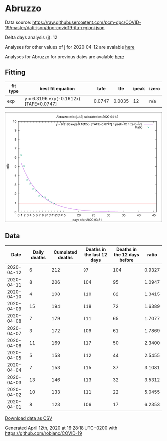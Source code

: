 # Abruzzo

Data source: https://raw.githubusercontent.com/pcm-dpc/COVID-19/master/dati-json/dpc-covid19-ita-regioni.json

Delta days analysis (j): 12

Analyses for other values of j for 2020-04-12 are avalable [here](../README.md)

Analyses for Abruzzo for previous dates are avalable [here](../../README.md)

## Fitting 
|fit type|best fit equation|tafe|tfe|ipeak|izero|
|-------|-----|--------|------|---|---|
|exp|y = 6.3196 exp(-0.1612x)  [TAFE=0.0747]|0.0747|0.0035|12|n/a|

![Plot](COVID-19_abruzzo_j12_2020-04-12.png)

## Data
|Date|Daily deaths|Cumulated deaths|Deaths in the last 12 days|Deaths in the 12 days before|ratio|
|----|----------|-----------|-------|--------------------|-----|
|2020-04-12|6|212|97|104|0.9327|
|2020-04-11|8|206|104|95|1.0947|
|2020-04-10|4|198|110|82|1.3415|
|2020-04-09|15|194|118|72|1.6389|
|2020-04-08|7|179|111|65|1.7077|
|2020-04-07|3|172|109|61|1.7869|
|2020-04-06|11|169|117|50|2.3400|
|2020-04-05|5|158|112|44|2.5455|
|2020-04-04|7|153|115|37|3.1081|
|2020-04-03|13|146|113|32|3.5312|
|2020-04-02|10|133|111|22|5.0455|
|2020-04-01|8|123|106|17|6.2353|

[Download data as CSV](COVID-19_abruzzo_j12_2020-04-12.csv)

Generated April 12th, 2020 at 16:28:18 UTC+0200 with https://github.com/robianc/COVID-19
